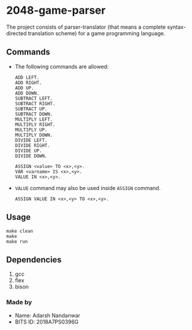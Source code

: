 # 2048-game-parser
The project consists of parser-translator (that means a complete syntax-directed translation
scheme) for a game programming language.

## Commands
- The following commands are allowed:
    ```
    ADD LEFT.
    ADD RIGHT.
    ADD UP.
    ADD DOWN.
    SUBTRACT LEFT.
    SUBTRACT RIGHT.
    SUBTRACT UP.
    SUBTRACT DOWN.
    MULTIPLY LEFT.
    MULTIPLY RIGHT.
    MULTIPLY UP.
    MULTIPLY DOWN.
    DIVIDE LEFT.
    DIVIDE RIGHT.
    DIVIDE UP.
    DIVIDE DOWN.

    ASSIGN <value> TO <x>,<y>.
    VAR <varname> IS <x>,<y>.
    VALUE IN <x>,<y>.
    ```
- `VALUE` command may also be used inside `ASSIGN` command.
    ```
    ASSIGN VALUE IN <x>,<y> TO <x>,<y>.
    ```
## Usage
```
make clean
make
make run
```
## Dependencies
1. gcc
2. flex
3. bison
### Made by
- Name: Adarsh Nandanwar
- BITS ID: 2018A7PS0396G